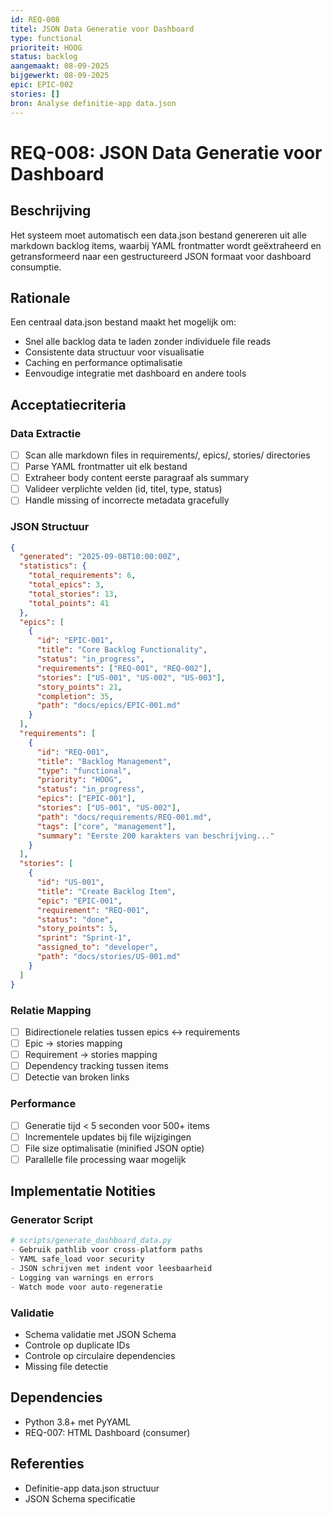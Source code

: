 ```yaml
---
id: REQ-008
titel: JSON Data Generatie voor Dashboard
type: functional
prioriteit: HOOG
status: backlog
aangemaakt: 08-09-2025
bijgewerkt: 08-09-2025
epic: EPIC-002
stories: []
bron: Analyse definitie-app data.json
---
```


# REQ-008: JSON Data Generatie voor Dashboard

## Beschrijving
Het systeem moet automatisch een data.json bestand genereren uit alle markdown backlog items, waarbij YAML frontmatter wordt geëxtraheerd en getransformeerd naar een gestructureerd JSON formaat voor dashboard consumptie.

## Rationale
Een centraal data.json bestand maakt het mogelijk om:
- Snel alle backlog data te laden zonder individuele file reads
- Consistente data structuur voor visualisatie
- Caching en performance optimalisatie
- Eenvoudige integratie met dashboard en andere tools

## Acceptatiecriteria

### Data Extractie
- [ ] Scan alle markdown files in requirements/, epics/, stories/ directories
- [ ] Parse YAML frontmatter uit elk bestand
- [ ] Extraheer body content eerste paragraaf als summary
- [ ] Valideer verplichte velden (id, titel, type, status)
- [ ] Handle missing of incorrecte metadata gracefully

### JSON Structuur
```json
{
  "generated": "2025-09-08T10:00:00Z",
  "statistics": {
    "total_requirements": 6,
    "total_epics": 3,
    "total_stories": 13,
    "total_points": 41
  },
  "epics": [
    {
      "id": "EPIC-001",
      "title": "Core Backlog Functionality",
      "status": "in_progress",
      "requirements": ["REQ-001", "REQ-002"],
      "stories": ["US-001", "US-002", "US-003"],
      "story_points": 21,
      "completion": 35,
      "path": "docs/epics/EPIC-001.md"
    }
  ],
  "requirements": [
    {
      "id": "REQ-001",
      "title": "Backlog Management",
      "type": "functional",
      "priority": "HOOG",
      "status": "in_progress",
      "epics": ["EPIC-001"],
      "stories": ["US-001", "US-002"],
      "path": "docs/requirements/REQ-001.md",
      "tags": ["core", "management"],
      "summary": "Eerste 200 karakters van beschrijving..."
    }
  ],
  "stories": [
    {
      "id": "US-001",
      "title": "Create Backlog Item",
      "epic": "EPIC-001",
      "requirement": "REQ-001",
      "status": "done",
      "story_points": 5,
      "sprint": "Sprint-1",
      "assigned_to": "developer",
      "path": "docs/stories/US-001.md"
    }
  ]
}
```

### Relatie Mapping
- [ ] Bidirectionele relaties tussen epics ↔ requirements
- [ ] Epic → stories mapping
- [ ] Requirement → stories mapping
- [ ] Dependency tracking tussen items
- [ ] Detectie van broken links

### Performance
- [ ] Generatie tijd < 5 seconden voor 500+ items
- [ ] Incrementele updates bij file wijzigingen
- [ ] File size optimalisatie (minified JSON optie)
- [ ] Parallelle file processing waar mogelijk

## Implementatie Notities

### Generator Script
```python
# scripts/generate_dashboard_data.py
- Gebruik pathlib voor cross-platform paths
- YAML safe_load voor security
- JSON schrijven met indent voor leesbaarheid
- Logging van warnings en errors
- Watch mode voor auto-regeneratie
```

### Validatie
- Schema validatie met JSON Schema
- Controle op duplicate IDs
- Controle op circulaire dependencies
- Missing file detectie

## Dependencies
- Python 3.8+ met PyYAML
- REQ-007: HTML Dashboard (consumer)

## Referenties
- Definitie-app data.json structuur
- JSON Schema specificatie